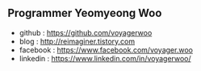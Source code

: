 ## Programmer Yeomyeong Woo

- github :  https://github.com/voyagerwoo 
- blog : http://reimaginer.tistory.com
- facebook : https://www.facebook.com/voyager.woo
- linkedin : https://www.linkedin.com/in/voyagerwoo/
